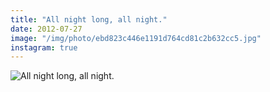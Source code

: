 ```yaml
---
title: "All night long, all night."
date: 2012-07-27
image: "/img/photo/ebd823c446e1191d764cd81c2b632cc5.jpg"
instagram: true
---
```


![All night long, all night.](/img/photo/ebd823c446e1191d764cd81c2b632cc5.jpg)
